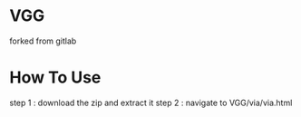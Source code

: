 # VGG
forked from gitlab


# How To Use
step 1 : download the zip and extract it
step 2 : navigate to VGG/via/via.html

